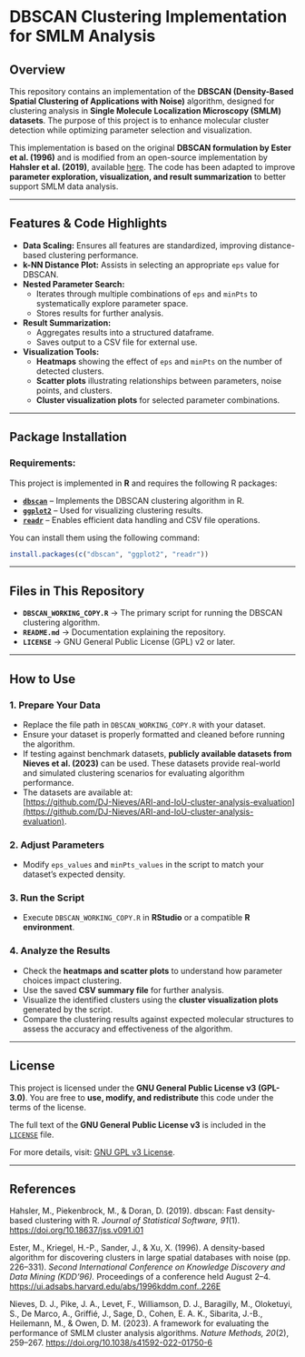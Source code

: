 # **DBSCAN Clustering Implementation for SMLM Analysis**

## **Overview**  
This repository contains an implementation of the **DBSCAN (Density-Based Spatial Clustering of Applications with Noise)** algorithm, designed for clustering analysis in **Single Molecule Localization Microscopy (SMLM) datasets**. The purpose of this project is to enhance molecular cluster detection while optimizing parameter selection and visualization.

This implementation is based on the original **DBSCAN formulation by Ester et al. (1996)** and is modified from an open-source implementation by **Hahsler et al. (2019)**, available [here](https://github.com/mhahsler/dbscan). The code has been adapted to improve **parameter exploration, visualization, and result summarization** to better support SMLM data analysis.

---

## **Features & Code Highlights**  

- **Data Scaling:** Ensures all features are standardized, improving distance-based clustering performance.  
- **k-NN Distance Plot:** Assists in selecting an appropriate `eps` value for DBSCAN.  
- **Nested Parameter Search:**  
  - Iterates through multiple combinations of `eps` and `minPts` to systematically explore parameter space.  
  - Stores results for further analysis.  
- **Result Summarization:**  
  - Aggregates results into a structured dataframe.  
  - Saves output to a CSV file for external use.  
- **Visualization Tools:**  
  - **Heatmaps** showing the effect of `eps` and `minPts` on the number of detected clusters.  
  - **Scatter plots** illustrating relationships between parameters, noise points, and clusters.  
  - **Cluster visualization plots** for selected parameter combinations.  

---

## **Package Installation**  

### **Requirements:**  
This project is implemented in **R** and requires the following R packages:  
- **[`dbscan`](https://cran.r-project.org/package=dbscan)** – Implements the DBSCAN clustering algorithm in R.  
- **[`ggplot2`](https://cran.r-project.org/package=ggplot2)** – Used for visualizing clustering results.  
- **[`readr`](https://cran.r-project.org/package=readr)** – Enables efficient data handling and CSV file operations.

You can install them using the following command:

```r
install.packages(c("dbscan", "ggplot2", "readr"))
```

---

## **Files in This Repository**  

- **`DBSCAN_WORKING_COPY.R`** → The primary script for running the DBSCAN clustering algorithm.  
- **`README.md`** → Documentation explaining the repository.  
- **`LICENSE`** → GNU General Public License (GPL) v2 or later.

---

## **How to Use**  

### **1. Prepare Your Data**  
- Replace the file path in `DBSCAN_WORKING_COPY.R` with your dataset.  
- Ensure your dataset is properly formatted and cleaned before running the algorithm.  
- If testing against benchmark datasets, **publicly available datasets from Nieves et al. (2023)** can be used. These datasets provide real-world and simulated clustering scenarios for evaluating algorithm performance.  
- The datasets are available at:  
  [https://github.com/DJ-Nieves/ARI-and-IoU-cluster-analysis-evaluation](https://github.com/DJ-Nieves/ARI-and-IoU-cluster-analysis-evaluation).  

### **2. Adjust Parameters**  
- Modify `eps_values` and `minPts_values` in the script to match your dataset’s expected density.  

### **3. Run the Script**  
- Execute `DBSCAN_WORKING_COPY.R` in **RStudio** or a compatible **R environment**.  

### **4. Analyze the Results**  
- Check the **heatmaps and scatter plots** to understand how parameter choices impact clustering.  
- Use the saved **CSV summary file** for further analysis.  
- Visualize the identified clusters using the **cluster visualization plots** generated by the script.  
- Compare the clustering results against expected molecular structures to assess the accuracy and effectiveness of the algorithm.

---

## License  

This project is licensed under the **GNU General Public License v3 (GPL-3.0)**. You are free to **use, modify, and redistribute** this code under the terms of the license.  

The full text of the **GNU General Public License v3** is included in the [`LICENSE`](LICENSE) file.  

For more details, visit: [GNU GPL v3 License](https://www.gnu.org/licenses/gpl-3.0.html).  

---

## References  

Hahsler, M., Piekenbrock, M., & Doran, D. (2019). dbscan: Fast density-based clustering with R. *Journal of Statistical Software, 91*(1). https://doi.org/10.18637/jss.v091.i01  

Ester, M., Kriegel, H.-P., Sander, J., & Xu, X. (1996). A density-based algorithm for discovering clusters in large spatial databases with noise (pp. 226–331). *Second International Conference on Knowledge Discovery and Data Mining (KDD’96).* Proceedings of a conference held August 2–4. https://ui.adsabs.harvard.edu/abs/1996kddm.conf..226E  

Nieves, D. J., Pike, J. A., Levet, F., Williamson, D. J., Baragilly, M., Oloketuyi, S., De Marco, A., Griffié, J., Sage, D., Cohen, E. A. K., Sibarita, J.-B., Heilemann, M., & Owen, D. M. (2023). A framework for evaluating the performance of SMLM cluster analysis algorithms. *Nature Methods, 20*(2), 259–267. https://doi.org/10.1038/s41592-022-01750-6  
